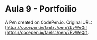 # Aula 9 - Portfoilio

A Pen created on CodePen.io. Original URL: [https://codepen.io/faelsc/pen/ZEvWeQr](https://codepen.io/faelsc/pen/ZEvWeQr).

